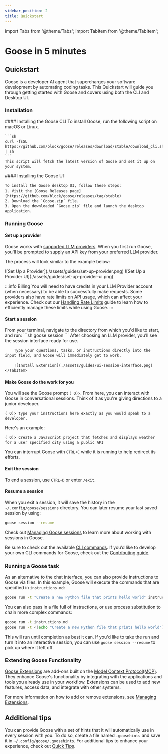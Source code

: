 ```yaml
---
sidebar_position: 2
title: Quickstart
---
```

import Tabs from '@theme/Tabs';
import TabItem from '@theme/TabItem';


# Goose in 5 minutes

## Quickstart

Goose is a developer AI agent that supercharges your software development by automating coding tasks. This Quickstart will guide you through getting started with Goose and covers using both the CLI and Desktop UI.


### Installation

<Tabs>
  <TabItem value="cli" label="Goose CLI" default>
    #### Installing the Goose CLI
    To install Goose, run the following script on macOS or Linux. 

    ```sh
    curl -fsSL https://github.com/block/goose/releases/download/stable/download_cli.sh | sh
    ```
    This script will fetch the latest version of Goose and set it up on your system.
  </TabItem>
  <TabItem value="ui" label="Goose UI">
    #### Installing the Goose UI

    To install the Goose desktop UI, follow these steps: 
    1. Visit the [Goose Releases page](https://github.com/block/goose/releases/tag/stable)
    2. Download the `Goose.zip` file.
    3. Open the downloaded `Goose.zip` file and launch the desktop application.
  </TabItem>
</Tabs>

### Running Goose

#### Set up a provider
Goose works with [supported LLM providers][providers]. When you first run Goose, you'll be prompted to supply an API key from your preferred LLM provider.

The process will look similar to the example below:

<Tabs>
  <TabItem value="cli" label="Goose CLI" default>
    ![Set Up a Provider](./assets/guides/set-up-provider.png)
  </TabItem>
  <TabItem value="ui" label="Goose UI">
    ![Set Up a Provider UI](./assets/guides/set-up-provider-ui.png)
  </TabItem>
</Tabs>

:::info Billing
 You will need to have credits in your LLM Provider account (when necessary) to be able to successfully make requests. Some providers also have rate limits on API usage, which can affect your experience. Check out our [Handling Rate Limits][handling-rate-limits] guide to learn how to efficiently manage these limits while using Goose.
:::

#### Start a session
<Tabs>
    <TabItem value="cli" label="Goose CLI" default>
        From your terminal, navigate to the directory from which you'd like to start, and run:
        ```sh
        goose session 
        ```
    </TabItem>
    <TabItem value="ui" label="Goose UI">
        After choosing an LLM provider, you’ll see the session interface ready for use.
        
        Type your questions, tasks, or instructions directly into the input field, and Goose will immediately get to work. 

        ![Install Extension](./assets/guides/ui-session-interface.png)
    </TabItem>
</Tabs>

#### Make Goose do the work for you

You will see the Goose prompt `( O)>`. From here, you can interact with Goose in conversational sessions. Think of it as you're giving directions to a junior developer. 

```
( O)> type your instructions here exactly as you would speak to a developer.
```

Here's an example:

```
( O)> Create a JavaScript project that fetches and displays weather for a user specified city using a public API
```

You can interrupt Goose with `CTRL+C` while it is running to help redirect its efforts.

#### Exit the session

To end a session, use `CTRL+D` or enter `/exit`.

#### Resume a session

When you exit a session, it will save the history in the  `~/.config/goose/sessions` directory. You can later resume your last saved session by using:

``` sh
goose session --resume
```

Check out [Managing Goose sessions][managing-sessions] to learn more about working with sessions in Goose.


Be sure to check out the available [CLI commands][cli]. If you’d like to develop your own CLI commands for Goose, check out the [Contributing guide][contributing].


### Running a Goose task

As an alternative to the chat interface, you can also provide instructions to Goose via files. In this example, Goose will execute the commands that are specified in `instructions.md`:

```sh
goose run -t "Create a new Python file that prints hello world" instructions.md
```

You can also pass in a file full of instructions, or use process substitution to chain more complex commands:

```sh
goose run -t instructions.md
goose run -t <(echo "Create a new Python file that prints hello world")
```

This will run until completion as best it can. If you'd like to take the run and turn it into an interactive session,
you can use `goose session --resume` to pick up where it left off.

### Extending Goose Functionality

[Goose Extensions][extensions-guide] are add-ons built on the [Model Context Protocol(MCP)][MCP]. They enhance Goose's functionality by integrating with the applications and tools you already use in your workflow. Extensions can be used to add new features, access data, and integrate with other systems.

For more information on how to add or remove extensions, see [Managing Extensions][extensions-guide].

## Additional tips

You can provide Goose with a set of hints that it will automatically use in every session with you. To do so, create a file  named `.goosehints` and save it in `~/.config/goose/.goosehints`. For additional tips to enhance your experience, check out [Quick Tips][quick-tips].



[handling-rate-limits]: /docs/guides/handling-llm-rate-limits-with-goose
[openai-key]: https://platform.openai.com/api-keys
[getting-started]: /docs/category/getting-started
[providers]: /docs/configuration/providers
[managing-sessions]: /docs/guides/managing-goose-sessions
[contributing]: https://github.com/block/goose/blob/main/CONTRIBUTING.md
[quick-tips]: /docs/guides/tips
[extensions-guide]: /docs/configuration/managing-extensions
[cli]: /docs/guides/goose-cli-commands
[MCP]: https://www.anthropic.com/news/model-context-protocol
